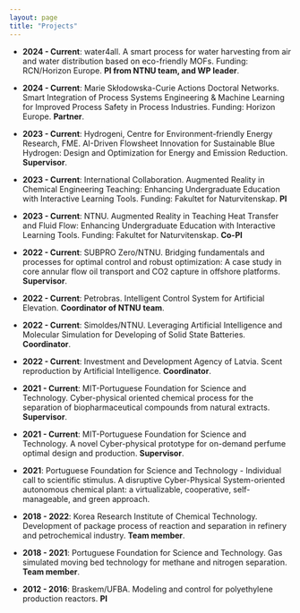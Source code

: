 ```yaml
---
layout: page
title: "Projects"
---
```

 - **2024 - Current**: water4all. A smart process for water harvesting from air and water distribution based on eco-friendly MOFs. Funding: RCN/Horizon Europe. **PI from NTNU team, and WP leader**.
  
 - **2024 - Current**: Marie Skłodowska-Curie Actions Doctoral Networks. Smart Integration of Process Systems Engineering & Machine Learning for Improved Process Safety in Process Industries. Funding: Horizon Europe. **Partner**.
 
 - **2023 - Current**: Hydrogeni, Centre for Environment-friendly Energy Research, FME. AI-Driven Flowsheet Innovation for Sustainable Blue Hydrogen: Design and Optimization for Energy and Emission Reduction. **Supervisor**.
 
 - **2023 - Current**: International Collaboration. Augmented Reality in Chemical Engineering Teaching: Enhancing Undergraduate Education with Interactive Learning Tools. Funding: Fakultet for Naturvitenskap. **PI**
 
 - **2023 - Current**: NTNU. Augmented Reality in Teaching Heat Transfer and Fluid Flow: Enhancing Undergraduate Education with Interactive Learning Tools. Funding: Fakultet for Naturvitenskap. **Co-PI**
   
 - **2022 - Current**: SUBPRO Zero/NTNU. Bridging fundamentals and processes for optimal control and robust optimization: A case study in core annular flow oil transport and CO2 capture in offshore platforms. **Supervisor**.
   
 - **2022 - Current**: Petrobras. Intelligent Control System for Artificial Elevation. **Coordinator of NTNU team**.
   
 - **2022 - Current**: Simoldes/NTNU. Leveraging Artificial Intelligence and Molecular Simulation for Developing of Solid State Batteries. **Coordinator**.
   
 - **2022 - Current**: Investment and Development Agency of Latvia. Scent reproduction by Artificial Intelligence. **Coordinator**.
   
 - **2021 - Current**: MIT-Portuguese Foundation for Science and Technology. Cyber-physical oriented chemical process for the separation of biopharmaceutical compounds from natural extracts. **Supervisor**.
   
 - **2021 - Current**: MIT-Portuguese Foundation for Science and Technology. A novel Cyber-physical prototype for on-demand perfume optimal design and production. **Supervisor**.
 
 - **2021**: Portuguese Foundation for Science and Technology - Individual call to scientific stimulus. A disruptive Cyber-Physical System-oriented autonomous chemical plant: a virtualizable, cooperative, self-manageable, and green approach. 
   
 - **2018 - 2022**: Korea Research Institute of Chemical Technology. Development of package process of reaction and separation in refinery and petrochemical industry. **Team member**.
   
 - **2018 - 2021**: Portuguese Foundation for Science and Technology. Gas simulated moving bed technology for methane and nitrogen separation. **Team member**.
 
 - **2012 - 2016**: Braskem/UFBA. Modeling and control for polyethylene production reactors. **PI**
